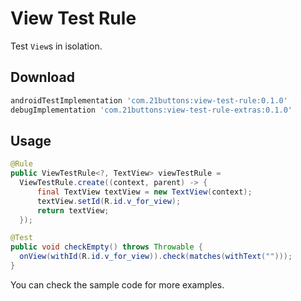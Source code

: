 # View Test Rule

Test `View`s in isolation.

## Download

```gradle
androidTestImplementation 'com.21buttons:view-test-rule:0.1.0'
debugImplementation 'com.21buttons:view-test-rule-extras:0.1.0'
```

## Usage

```java
@Rule
public ViewTestRule<?, TextView> viewTestRule =
  ViewTestRule.create((context, parent) -> {
      final TextView textView = new TextView(context);
      textView.setId(R.id.v_for_view);
      return textView;
  });

@Test
public void checkEmpty() throws Throwable {
  onView(withId(R.id.v_for_view)).check(matches(withText("")));
}
```

You can check the sample code for more examples.
